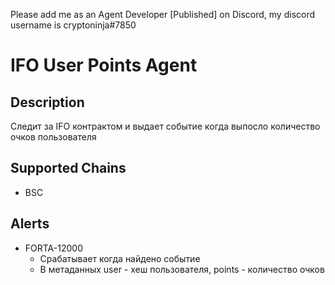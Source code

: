 Please add me as an Agent Developer [Published] on Discord, my discord username is cryptoninja#7850

# IFO User Points Agent

## Description
Следит за IFO контрактом и выдает событие когда выпосло количество очков пользователя

## Supported Chains

- BSC

## Alerts


- FORTA-12000
  - Срабатывает когда найдено событие  
  - В метаданных user - хеш пользователя, points - количество очков

